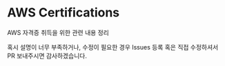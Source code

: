 # AWS Certifications
AWS 자격증 취득을 위한 관련 내용 정리

혹시 설명이 너무 부족하거나, 수정이 필요한 경우 Issues 등록 혹은 직접 수정하셔서 PR 보내주시면 감사하겠습니다.
